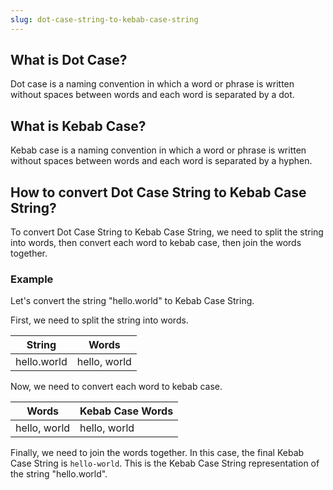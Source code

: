 ```yaml
---
slug: dot-case-string-to-kebab-case-string
---
```


## What is Dot Case?

Dot case is a naming convention in which a word or phrase is written without spaces between words and each word is separated by a dot.

## What is Kebab Case?

Kebab case is a naming convention in which a word or phrase is written without spaces between words and each word is separated by a hyphen.

## How to convert Dot Case String to Kebab Case String?

To convert Dot Case String to Kebab Case String, we need to split the string into words, then convert each word to kebab case, then join the words together.

### Example

Let's convert the string "hello.world" to Kebab Case String.

First, we need to split the string into words.

| String      | Words        |
| ----------- | ------------ |
| hello.world | hello, world |

Now, we need to convert each word to kebab case.

| Words        | Kebab Case Words |
| ------------ | ---------------- |
| hello, world | hello, world     |

Finally, we need to join the words together. In this case, the final Kebab Case String is `hello-world`. This is the Kebab Case String representation of the string "hello.world".
